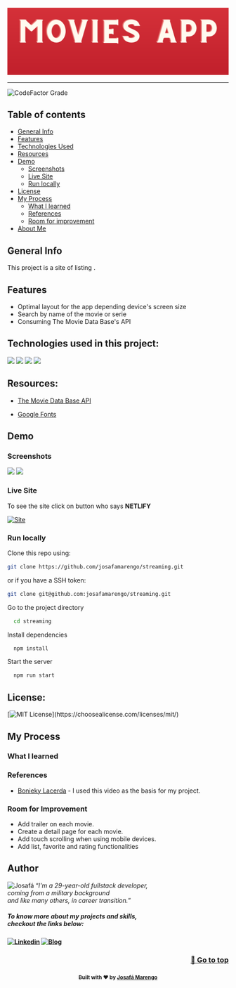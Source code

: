 [![Access the site](header.svg)](https://streaming-site.netlify.app)

---
![CodeFactor Grade](https://img.shields.io/codefactor/grade/github/josafamarengo/streaming?style=for-the-badge)
## Table of contents

- [General Info](#general-info)
- [Features](#features)
- [Technologies Used](#technologies-used-in-this-project)
- [Resources](#resources)
- [Demo](#demo)
  - [Screenshots](#screenshots)
  - [Live Site](#live-site)
  - [Run locally](#run-locally)
- [License](#license)
- [My Process](#my-process)
  - [What I learned](#what-i-learned)
  - [References](#references)
  - [Room for improvement](#room-for-improvement)
- [About Me](#author)

## General Info
This project is a site of listing .

## Features

- Optimal layout for the app depending device's screen size
- Search by name of the movie or serie
- Consuming The Movie Data Base's API

## Technologies used in this project:

![](https://img.shields.io/badge/React-20232A?style=for-the-badge&logo=react&logoColor=61DAFB)
![](https://img.shields.io/badge/JavaScript-20232a?style=for-the-badge&logo=javascript&logoColor=F7DF1E)
![](https://img.shields.io/badge/HTML5-20232a?style=for-the-badge&logo=html5&logoColor=E34F26)
![](https://img.shields.io/badge/CSS3-20232a?style=for-the-badge&logo=css3&logoColor=1572b6)

## Resources:

- [The Movie Data Base API](https://www.themoviedb.org/documentation/api)

- [Google Fonts](https://fonts.google.com/)

## Demo

### Screenshots

![](https://via.placeholder.com/500x300.png?text=Meu+Aplicativo)
![](https://via.placeholder.com/500x300.png?text=Meu+Aplicativo)

### Live Site
To see the site click on button who says **NETLIFY**

[![Site](https://img.shields.io/badge/Netlify-20232a?style=for-the-badge&logo=netlify&logoColor=white)](https://streaming-site.netlify.app)

### Run locally


Clone this repo using:
```bash
git clone https://github.com/josafamarengo/streaming.git
```

or if you have a SSH token:

```bash
git clone git@github.com:josafamarengo/streaming.git
```
Go to the project directory

```bash
  cd streaming
```

Install dependencies

```bash
  npm install
```

Start the server

```bash
  npm run start
```

## License:

[![MIT License](https://img.shields.io/apm/l/atomic-design-ui.svg?)](https://choosealicense.com/licenses/mit/)
## My Process

### What I learned



### References

- [Bonieky Lacerda](https://www.youtube.com/watch?v=tBweoUiMsDg) - I used this video as the basis for my project.

### Room for Improvement

- Add trailer on each movie.
- Create a detail page for each movie.
- Add touch scrolling when using mobile devices.
- Add list, favorite and rating functionalities

## Author

<img src="https://user-images.githubusercontent.com/88048411/178611809-fdb16001-6556-4868-8e84-8bd94e9354e1.png" width="150" alt="Josafá" />
<q><i>I'm a 29-year-old fullstack developer,</br> coming from a military background </br>and like many others, in career transition.</i></q>
</br>

<h5><b>To know more about my projects and skills, </br>checkout the links below:<b></h5>

<div align=left>
    <a href="https://linkedin.com/in/josafamarengo"><img src="https://www.vectorlogo.zone/logos/linkedin/linkedin-tile.svg" alt="Linkedin" width="40" height="40" /></a>
    <a href="https://blog.josafa.com.br/"><img src="https://www.vectorlogo.zone/logos/hashnode/hashnode-icon.svg" alt="Blog" width="40" height="40" /></a>
</div>

<div align="right">
  <h3>
    <a href="#table-of-contents" >
      🔼 Go to top
    </a>
  </h3>
</div>

<div align="center">
  <sub>Built with ❤︎ by <a href="https://github.com/josafamarengo">Josafá Marengo</a>
</div>